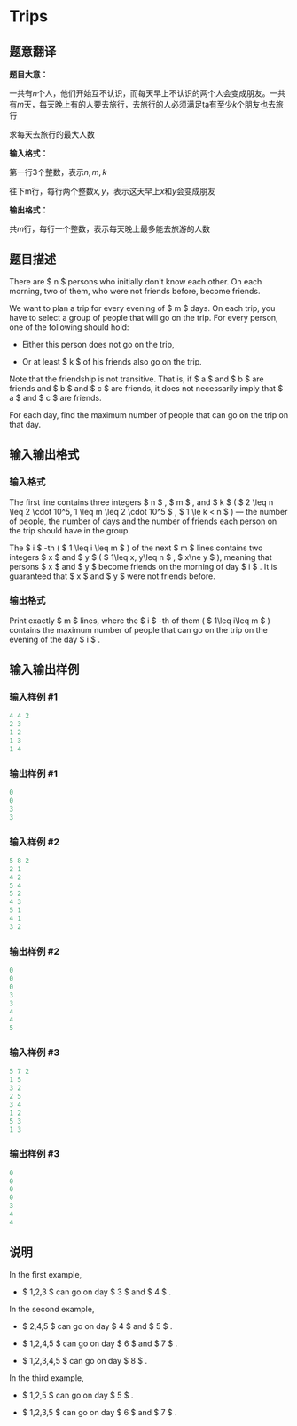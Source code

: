 # Trips

## 题意翻译

**题目大意：**

一共有$n$个人，他们开始互不认识，而每天早上不认识的两个人会变成朋友。一共有$m$天，每天晚上有的人要去旅行，去旅行的人必须满足ta有至少$k$个朋友也去旅行

求每天去旅行的最大人数

**输入格式：**

第一行3个整数，表示$n,m,k$

往下m行，每行两个整数$x,y$，表示这天早上$x$和$y$会变成朋友

**输出格式：**

共$m$行，每行一个整数，表示每天晚上最多能去旅游的人数

## 题目描述

There are $ n $ persons who initially don't know each other. On each morning, two of them, who were not friends before, become friends.

We want to plan a trip for every evening of $ m $ days. On each trip, you have to select a group of people that will go on the trip. For every person, one of the following should hold:

- Either this person does not go on the trip,

- Or at least $ k $ of his friends also go on the trip.

Note that the friendship is not transitive. That is, if $ a $ and $ b $ are friends and $ b $ and $ c $ are friends, it does not necessarily imply that $ a $ and $ c $ are friends.

For each day, find the maximum number of people that can go on the trip on that day.

## 输入输出格式

### 输入格式

The first line contains three integers $ n $ , $ m $ , and $ k $ ( $ 2 \leq n \leq 2 \cdot 10^5, 1 \leq m \leq 2 \cdot 10^5 $ , $ 1 \le k < n $ ) — the number of people, the number of days and the number of friends each person on the trip should have in the group.

The $ i $ -th ( $ 1 \leq i \leq m $ ) of the next $ m $ lines contains two integers $ x $ and $ y $ ( $ 1\leq x, y\leq n $ , $ x\ne y $ ), meaning that persons $ x $ and $ y $ become friends on the morning of day $ i $ . It is guaranteed that $ x $ and $ y $ were not friends before.

### 输出格式

Print exactly $ m $ lines, where the $ i $ -th of them ( $ 1\leq i\leq m $ ) contains the maximum number of people that can go on the trip on the evening of the day $ i $ .

## 输入输出样例

### 输入样例 #1

```cpp
4 4 2
2 3
1 2
1 3
1 4

```
### 输出样例 #1

```cpp
0
0
3
3

```
### 输入样例 #2

```cpp
5 8 2
2 1
4 2
5 4
5 2
4 3
5 1
4 1
3 2

```
### 输出样例 #2

```cpp
0
0
0
3
3
4
4
5

```
### 输入样例 #3

```cpp
5 7 2
1 5
3 2
2 5
3 4
1 2
5 3
1 3

```
### 输出样例 #3

```cpp
0
0
0
0
3
4
4

```
## 说明

In the first example,

- $ 1,2,3 $ can go on day $ 3 $ and $ 4 $ .

In the second example,

- $ 2,4,5 $ can go on day $ 4 $ and $ 5 $ .

- $ 1,2,4,5 $ can go on day $ 6 $ and $ 7 $ .

- $ 1,2,3,4,5 $ can go on day $ 8 $ .

In the third example,

- $ 1,2,5 $ can go on day $ 5 $ .

- $ 1,2,3,5 $ can go on day $ 6 $ and $ 7 $ .

